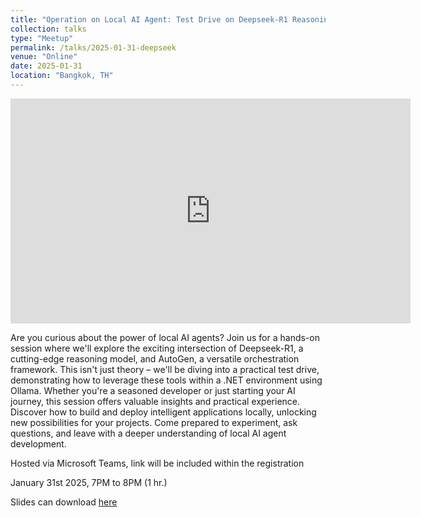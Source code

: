 ```yaml
---
title: "Operation on Local AI Agent: Test Drive on Deepseek-R1 Reasoning and AutoGen with .NET and Ollama"
collection: talks
type: "Meetup"
permalink: /talks/2025-01-31-deepseek
venue: "Online"
date: 2025-01-31
location: "Bangkok, TH"
---
```


<iframe src="https://stdntpartners-my.sharepoint.com/personal/charunthon_limseelo_studentambassadors_com/_layouts/15/embed.aspx?UniqueId=86637d43-9324-481f-b4de-86473d75303e&embed=%7B%22ust%22%3Atrue%2C%22hv%22%3A%22CopyEmbedCode%22%7D&referrer=StreamWebApp&referrerScenario=EmbedDialog.Create" width="640" height="360" frameborder="0" scrolling="no" allowfullscreen title="Operation on Local AI Agent_ Test Drive on Deepseek-R1 Reasoning and AutoGen with .NET and Ollama-20250131_191041-Meeting Recording.mp4"></iframe>

<br/>

Are you curious about the power of local AI agents?  Join us for a hands-on session where we'll explore the exciting intersection of Deepseek-R1, a cutting-edge reasoning model, and AutoGen, a versatile orchestration framework.  This isn't just theory – we'll be diving into a practical test drive, demonstrating how to leverage these tools within a .NET environment using Ollama.  Whether you're a seasoned developer or just starting your AI journey, this session offers valuable insights and practical experience.  Discover how to build and deploy intelligent applications locally, unlocking new possibilities for your projects.  Come prepared to experiment, ask questions, and leave with a deeper understanding of local AI agent development. 

Hosted via Microsoft Teams, link will be included within the registration

January 31st 2025, 7PM to 8PM (1 hr.)

Slides can download [here](https://drive.google.com/file/d/1fwBovXUzYjv6h4mcuEhR8k7fBuRCGz7o/view?usp=sharing)
